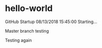 # hello-world
GitHub Startup
08/13/2018 15:45:00 Starting...


Master branch testing


Testing again

